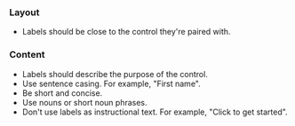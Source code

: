 ### Layout

- Labels should be close to the control they're paired with.

### Content

- Labels should describe the purpose of the control.
- Use sentence casing. For example, "First name".
- Be short and concise.
- Use nouns or short noun phrases.
- Don't use labels as instructional text. For example, "Click to get started".
